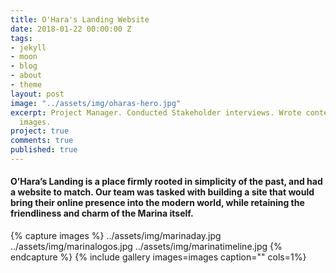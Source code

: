 ```yaml
---
title: O'Hara's Landing Website
date: 2018-01-22 00:00:00 Z
tags:
- jekyll
- moon
- blog
- about
- theme
layout: post
image: "../assets/img/oharas-hero.jpg"
excerpt: Project Manager. Conducted Stakeholder interviews. Wrote content and sourced
  images.
project: true
comments: true
published: true
---
```


#### O’Hara’s Landing is a place firmly rooted in simplicity of the past, and had a website to match. Our team was tasked with building a site that would bring their online presence into the modern world, while retaining the friendliness and charm of the Marina itself. 
 
{% capture images %}
	../assets/img/marinaday.jpg
  ../assets/img/marinalogos.jpg
  ../assets/img/marinatimeline.jpg
{% endcapture %}
{% include gallery images=images caption="" cols=1%}
